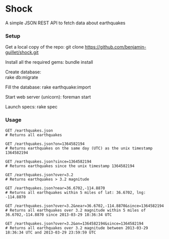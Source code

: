 Shock
=====
A simple JSON REST API to fetch data about earthquakes

### Setup
Get a local copy of  the repo:
    git clone https://github.com/benjamin-guillet/shock.git

Install all the required gems:
    bundle install

Create database:    
    rake db:migrate
    
Fill the database:
    rake earthquake:import

Start web server (unicorn):
    foreman start

Launch specs:
    rake spec

### Usage
    GET /earthquakes.json
    # Returns all earthquakes

    GET /earthquakes.json?on=1364582194
    # Returns earthquakes on the same day (UTC) as the unix timestamp 1364582194

    GET /earthquakes.json?since=1364582194
    # Returns earthquakes since the unix timestamp 1364582194

    GET /earthquakes.json?over=3.2
    # Returns earthquakes > 3.2 magnitude

    GET /earthquakes.json?near=36.6702,-114.8870
    # Returns all earthquakes within 5 miles of lat: 36.6702, lng: -114.8870

    GET /earthquakes.json?over=3.2&near=36.6702,-114.8870&since=1364582194
    # Returns all earthquakes over 3.2 magnitude within 5 miles of 36.6702,-114.8870 since 2013-03-29 18:36:34 UTC

    GET /earthquakes.json?over=3.2&on=1364582194&since=1364582194
    # Returns all earthquakes over 3.2 magnitude between 2013-03-29 18:36:34 UTC and 2013-03-29 23:59:59 UTC


